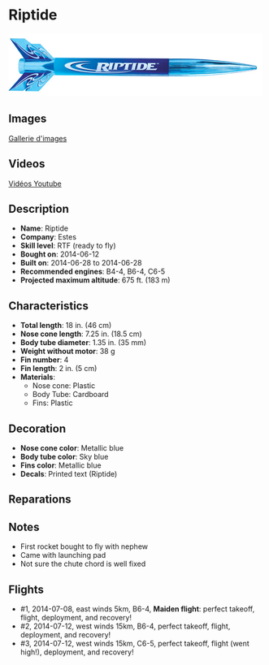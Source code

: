 # Riptide

![Riptide](images/estes-riptide.jpg)

## Images

[Gallerie d'images](album.md)

## Videos

[Vidéos Youtube](https://www.youtube.com/user/maroonedmorlock/videos)

## Description

- **Name**: Riptide
- **Company**: Estes
- **Skill level**: RTF (ready to fly)
- **Bought on**: 2014-06-12
- **Built on**: 2014-06-28 to 2014-06-28
- **Recommended engines**: B4-4, B6-4, C6-5
- **Projected maximum altitude**: 675 ft. (183 m)

## Characteristics

- **Total length**: 18 in. (46 cm)
- **Nose cone length**: 7.25 in. (18.5 cm)
- **Body tube diameter**: 1.35 in. (35 mm)
- **Weight without motor**: 38 g
- **Fin number**: 4
- **Fin length**: 2 in. (5 cm)
- **Materials**:
  - Nose cone: Plastic
  - Body Tube: Cardboard
  - Fins: Plastic

## Decoration

- **Nose cone color**: Metallic blue
- **Body tube color**: Sky blue
- **Fins color**: Metallic blue
- **Decals**: Printed text (Riptide)

## Reparations

## Notes

- First rocket bought to fly with nephew
- Came with launching pad
- Not sure the chute chord is well fixed

## Flights

- #1, 2014-07-08, east winds 5km, B6-4, **Maiden flight**: perfect takeoff, flight, deployment, and recovery!
- #2, 2014-07-12, west winds 15km, B6-4, perfect takeoff, flight, deployment, and recovery!
- #3, 2014-07-12, west winds 15km, C6-5, perfect takeoff, flight (went high!), deployment, and recovery!

